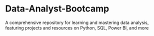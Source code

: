 # Data-Analyst-Bootcamp
A comprehensive repository for learning and mastering data analysis, featuring projects and resources on Python, SQL, Power BI, and more
